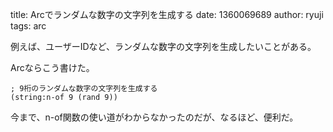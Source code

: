 title: Arcでランダムな数字の文字列を生成する
date: 1360069689
author: ryuji
tags: arc

例えば、ユーザーIDなど、ランダムな数字の文字列を生成したいことがある。

Arcならこう書けた。

    ; 9桁のランダムな数字の文字列を生成する
    (string:n-of 9 (rand 9))

今まで、n-of関数の使い道がわからなかったのだが、なるほど、便利だ。
